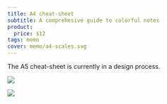 ```yaml
---
title: A4 cheat-sheet
subtitle: A comprehesive guide to colorful notes
product:
  price: $12
tags: memo
cover: memo/a4-scales.svg
---
```


The A5 cheat-sheet is currently in a design process.

![](/media/memo/a4-scales.svg)

![](/media/memo/a4-circle.svg)